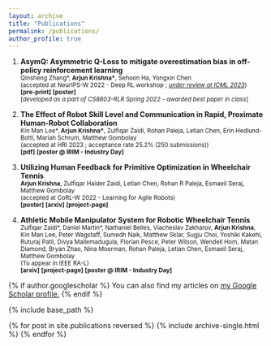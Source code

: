 ```yaml
---
layout: archive
title: "Publications"
permalink: /publications/
author_profile: true
---
```

<style scoped>
  .no-underline a {
    text-decoration:none;
  }
</style>
<div class="no-underline" markdown="1">

1. <b>AsymQ: Asymmetric Q-Loss to mitigate overestimation bias in off-policy reinforcement learning</b><br/>
  <small>Qinsheng Zhang*, <b>Arjun Krishna*</b>, Sehoon Ha, Yongxin Chen<br/>
  (accepted at NeurIPS-W 2022 - Deep RL workshop ; <i><u>under review at ICML 2023</u></i>)<br/>
  [**[pre-print]**](https://openreview.net/forum?id=KoRdlJjgiQ) [**[poster]**](/files/asymq-poster.png) <br/>
  [<i>developed as a part of CS8803-RLR Spring 2022 - awarded best paper in class</i>]</small>

1. <b>The Effect of Robot Skill Level and Communication in Rapid, Proximate Human-Robot Collaboration</b><br/>
   <small>Kin Man Lee\*, <b>Arjun Krishna\*</b>, Zulfiqar Zaidi, Rohan Paleja, Letian Chen, Erin Hedlund-Botti, Mariah Schrum, Matthew Gombolay<br/>
  (accepted at HRI 2023 ; acceptance rate 25.2% (250 submissions)) <br/>
  [**[pdf]**](https://bpb-us-w2.wpmucdn.com/sites.gatech.edu/dist/d/958/files/2023/01/HRI2023_Ping_Pong_colab_final.pdf)
  [**[poster @ IRIM - Industry Day]**](/files/poster-IRIM-AgileHRC.png)</small>

1. <b>Utilizing Human Feedback for Primitive Optimization in Wheelchair Tennis</b><br/>
   <small><b>Arjun Krishna</b>, Zulfiqar Haider Zaidi, Letian Chen, Rohan R Paleja, Esmaeil Seraj, Matthew Gombolay<br/>
   (accepted at CoRL-W 2022 - Learning for Agile Robots)<br/>
   [**[poster]**](/files/poster-ESTHER-ProMP.png) [**[arxiv]**](https://arxiv.org/abs/2212.14403) [**[project-page]**](/project/promp_utilize_feedback)</small>

2. <b>Athletic Mobile Manipulator System for Robotic Wheelchair Tennis</b> <br/>
   <small>Zulfiqar Zaidi\*, Daniel Martin\*, Nathaniel Belles, Viacheslav Zakharov, <b>Arjun Krishna</b>, Kin Man Lee, Peter Wagstaff, Sumedh Naik, Matthew Sklar, Sugju Choi, Yoshiki Kakehi, Ruturaj Patil, Divya Mallemadugula, Florian Pesce, Peter Wilson, Wendell Hom, Matan Diamond, Bryan Zhao, Nina Moorman, Rohan Paleja, Letian Chen, Esmaeil Seraj, Matthew Gombolay <br/>
   (To appear in IEEE RA-L)<br/>
   [**[arxiv]**](https://arxiv.org/abs/2210.02517v1) [**[project-page]**](https://core-robotics-lab.github.io/Wheelchair-Tennis-Robot/) [**[poster @ IRIM - Industry Day]**](/files/poster-IRIM-ESTHER.png)</small>


</div>

{% if author.googlescholar %}
  You can also find my articles on <u><a href="{{author.googlescholar}}">my Google Scholar profile</a>.</u>
{% endif %}

{% include base_path %}

{% for post in site.publications reversed %}
  {% include archive-single.html %}
{% endfor %}
